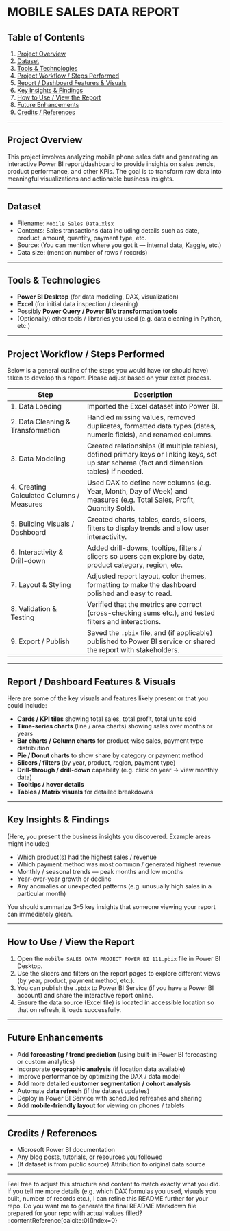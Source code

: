 # MOBILE SALES DATA REPORT

## Table of Contents

1. [Project Overview](#project-overview)  
2. [Dataset](#dataset)  
3. [Tools & Technologies](#tools--technologies)  
4. [Project Workflow / Steps Performed](#project-workflow--steps-performed)  
5. [Report / Dashboard Features & Visuals](#report--dashboard-features--visuals)  
6. [Key Insights & Findings](#key-insights--findings)  
7. [How to Use / View the Report](#how-to-use--view-the-report)  
8. [Future Enhancements](#future-enhancements)  
9. [Credits / References](#credits--references)  

---

## Project Overview

This project involves analyzing mobile phone sales data and generating an interactive Power BI report/dashboard to provide insights on sales trends, product performance, and other KPIs. The goal is to transform raw data into meaningful visualizations and actionable business insights.

---

## Dataset

- Filename: `Mobile Sales Data.xlsx`  
- Contents: Sales transactions data including details such as date, product, amount, quantity, payment type, etc.  
- Source: (You can mention where you got it — internal data, Kaggle, etc.)  
- Data size: (mention number of rows / records)  

---

## Tools & Technologies

- **Power BI Desktop** (for data modeling, DAX, visualization)  
- **Excel** (for initial data inspection / cleaning)  
- Possibly **Power Query / Power BI’s transformation tools**  
- (Optionally) other tools / libraries you used (e.g. data cleaning in Python, etc.)

---

## Project Workflow / Steps Performed

Below is a general outline of the steps you would have (or should have) taken to develop this report. Please adjust based on your exact process.

| Step | Description |
|---|-------------|
| 1. Data Loading | Imported the Excel dataset into Power BI. |
| 2. Data Cleaning & Transformation | Handled missing values, removed duplicates, formatted data types (dates, numeric fields), and renamed columns. |
| 3. Data Modeling | Created relationships (if multiple tables), defined primary keys or linking keys, set up star schema (fact and dimension tables) if needed. |
| 4. Creating Calculated Columns / Measures | Used DAX to define new columns (e.g. Year, Month, Day of Week) and measures (e.g. Total Sales, Profit, Quantity Sold). |
| 5. Building Visuals / Dashboard | Created charts, tables, cards, slicers, filters to display trends and allow user interactivity. |
| 6. Interactivity & Drill-down | Added drill-downs, tooltips, filters / slicers so users can explore by date, product category, region, etc. |
| 7. Layout & Styling | Adjusted report layout, color themes, formatting to make the dashboard polished and easy to read. |
| 8. Validation & Testing | Verified that the metrics are correct (cross-checking sums etc.), and tested filters and interactions. |
| 9. Export / Publish | Saved the `.pbix` file, and (if applicable) published to Power BI service or shared the report with stakeholders. |

---

## Report / Dashboard Features & Visuals

Here are some of the key visuals and features likely present or that you could include:

- **Cards / KPI tiles** showing total sales, total profit, total units sold  
- **Time-series charts** (line / area charts) showing sales over months or years  
- **Bar charts / Column charts** for product-wise sales, payment type distribution  
- **Pie / Donut charts** to show share by category or payment method  
- **Slicers / filters** (by year, product, region, payment type)  
- **Drill-through / drill-down** capability (e.g. click on year → view monthly data)  
- **Tooltips / hover details**  
- **Tables / Matrix visuals** for detailed breakdowns  

---

## Key Insights & Findings

(Here, you present the business insights you discovered. Example areas might include:)

- Which product(s) had the highest sales / revenue  
- Which payment method was most common / generated highest revenue  
- Monthly / seasonal trends — peak months and low months  
- Year-over-year growth or decline  
- Any anomalies or unexpected patterns (e.g. unusually high sales in a particular month)  

You should summarize 3–5 key insights that someone viewing your report can immediately glean.

---

## How to Use / View the Report

1. Open the `mobile SALES DATA PROJECT POWER BI 111.pbix` file in Power BI Desktop.  
2. Use the slicers and filters on the report pages to explore different views (by year, product, payment method, etc.).  
3. You can publish the `.pbix` to Power BI Service (if you have a Power BI account) and share the interactive report online.  
4. Ensure the data source (Excel file) is located in accessible location so that on refresh, it loads successfully.

---

## Future Enhancements

- Add **forecasting / trend prediction** (using built-in Power BI forecasting or custom analytics)  
- Incorporate **geographic analysis** (if location data available)  
- Improve performance by optimizing the DAX / data model  
- Add more detailed **customer segmentation / cohort analysis**  
- Automate **data refresh** (if the dataset updates)  
- Deploy in Power BI Service with scheduled refreshes and sharing  
- Add **mobile-friendly layout** for viewing on phones / tablets  

---

## Credits / References

- Microsoft Power BI documentation  
- Any blog posts, tutorials, or resources you followed  
- (If dataset is from public source) Attribution to original data source  

---

Feel free to adjust this structure and content to match exactly what you did. If you tell me more details (e.g. which DAX formulas you used, visuals you built, number of records etc.), I can refine this README further for your repo. Do you want me to generate the final README Markdown file prepared for your repo with actual values filled?
::contentReference[oaicite:0]{index=0}

